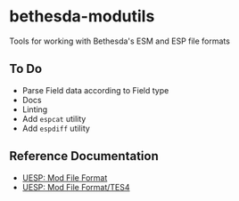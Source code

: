 # bethesda-modutils

Tools for working with Bethesda's ESM and ESP file formats

## To Do

- Parse Field data according to Field type
- Docs
- Linting
- Add `espcat` utility
- Add `espdiff` utility

## Reference Documentation

- [UESP: Mod File Format](https://en.uesp.net/wiki/Skyrim_Mod:Mod_File_Format)
- [UESP: Mod File Format/TES4](https://en.uesp.net/wiki/Skyrim_Mod:Mod_File_Format/TES4)
